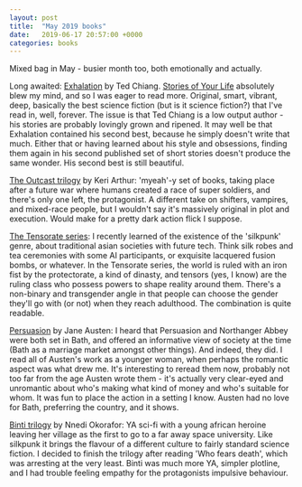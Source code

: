 ```yaml
---
layout: post
title:  "May 2019 books"
date:   2019-06-17 20:57:00 +0000
categories: books
---
```

Mixed bag in May - busier month too, both emotionally and actually.

Long awaited: [Exhalation](https://www.goodreads.com/book/show/41160292-exhalation) by Ted Chiang. [Stories of Your Life](https://www.goodreads.com/book/show/41160292-exhalation) absolutely blew my mind, and so I was eager to read more. Original, smart, vibrant, deep, basically the best science fiction (but is it science fiction?) that I've read in, well, forever. The issue is that Ted Chiang is a low output author - his stories are probably lovingly grown and ripened. It may well be that Exhalation contained his second best, because he simply doesn't write that much. Either that or having learned about his style and obsessions, finding them again in his second published set of short stories doesn't produce the same wonder. His second best is still beautiful.

[The Outcast trilogy](https://www.goodreads.com/series/170040-outcast) by Keri Arthur: 'myeah'-y set of books, taking place after a future war where humans created a race of super soldiers, and there's only one left, the protagonist. A different take on shifters, vampires, and mixed-race people, but I wouldn't say it's massively original in plot and execution. Would make for a pretty dark action flick I suppose.

[The Tensorate series](https://www.goodreads.com/series/198015-tensorate): I recently learned of the existence of the 'silkpunk' genre, about traditional asian societies with future tech. Think silk robes and tea ceremonies with some AI participants, or exquisite lacquered fusion bombs, or whatever. In the Tensorate series, the world is ruled with an iron fist by the protectorate, a kind of dinasty, and tensors (yes, I know) are the ruling class who possess powers to shape reality around them. There's a non-binary and transgender angle in that people can choose the gender they'll go with (or not) when they reach adulthood. The combination is quite readable.

[Persuasion](https://www.goodreads.com/book/show/2156.Persuasion) by Jane Austen: I heard that Persuasion and Northanger Abbey were both set in Bath, and offered an informative view of society at the time (Bath as a marriage market amongst other things). And indeed, they did. I read all of Austen's work as a younger woman, when perhaps the romantic aspect was what drew me. It's interesting to reread them now, probably not too far from the age Austen wrote them - it's actually very clear-eyed and unromantic about who's making what kind of money and who's suitable for whom. It was fun to place the action in a setting I know. Austen had no love for Bath, preferring the country, and it shows.

[Binti trilogy](https://www.goodreads.com/series/180367-binti) by Nnedi Okorafor: YA sci-fi with a young african heroine leaving her village as the first to go to a far away space university. Like silkpunk it brings the flavour of a different culture to fairly standard science fiction. I decided to finish the trilogy after reading 'Who fears death', which was arresting at the very least. Binti was much more YA, simpler plotline, and I had trouble feeling empathy for the protagonists impulsive behaviour.







